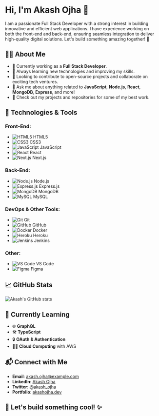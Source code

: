 # Hi, I'm Akash Ojha 👋

I am a passionate Full Stack Developer with a strong interest in building innovative and efficient web applications. I have experience working on both the front-end and back-end, ensuring seamless integration to deliver high-quality digital solutions. Let's build something amazing together! 🚀

## 👨‍💻 About Me

- 💼 Currently working as a **Full Stack Developer**.
- 🌱 Always learning new technologies and improving my skills.
- 🔭 Looking to contribute to open-source projects and collaborate on exciting tech ventures.
- 💬 Ask me about anything related to **JavaScript**, **Node.js**, **React**, **MongoDB**, **Express**, and more!
- 🌟 Check out my projects and repositories for some of my best work.

## 🚀 Technologies & Tools

### Front-End:
- ![HTML5](https://img.shields.io/badge/HTML5-%23E34F26.svg?style=flat&logo=html5&logoColor=white) HTML5
- ![CSS3](https://img.shields.io/badge/CSS3-%231572B6.svg?style=flat&logo=css3&logoColor=white) CSS3
- ![JavaScript](https://img.shields.io/badge/JavaScript-%23F7DF1E.svg?style=flat&logo=javascript&logoColor=black) JavaScript
- ![React](https://img.shields.io/badge/React-%2300D1F2.svg?style=flat&logo=react&logoColor=white) React
- ![Next.js](https://img.shields.io/badge/Next.js-%000000.svg?style=flat&logo=next.js&logoColor=white) Next.js

### Back-End:
- ![Node.js](https://img.shields.io/badge/Node.js-%23339933.svg?style=flat&logo=node.js&logoColor=white) Node.js
- ![Express.js](https://img.shields.io/badge/Express.js-%23404d59.svg?style=flat&logo=express&logoColor=white) Express.js
- ![MongoDB](https://img.shields.io/badge/MongoDB-%2347A248.svg?style=flat&logo=mongodb&logoColor=white) MongoDB
- ![MySQL](https://img.shields.io/badge/MySQL-%234479A1.svg?style=flat&logo=mysql&logoColor=white) MySQL

### DevOps & Other Tools:
- ![Git](https://img.shields.io/badge/Git-%23F05032.svg?style=flat&logo=git&logoColor=white) Git
- ![GitHub](https://img.shields.io/badge/GitHub-%23121011.svg?style=flat&logo=github&logoColor=white) GitHub
- ![Docker](https://img.shields.io/badge/Docker-%232496ED.svg?style=flat&logo=docker&logoColor=white) Docker
- ![Heroku](https://img.shields.io/badge/Heroku-%23430098.svg?style=flat&logo=heroku&logoColor=white) Heroku
- ![Jenkins](https://img.shields.io/badge/Jenkins-%23D24939.svg?style=flat&logo=jenkins&logoColor=white) Jenkins

### Other:
- ![VS Code](https://img.shields.io/badge/VS%20Code-%23007ACC.svg?style=flat&logo=visual-studio-code&logoColor=white) VS Code
- ![Figma](https://img.shields.io/badge/Figma-%23F24E1E.svg?style=flat&logo=figma&logoColor=white) Figma

## 📈 GitHub Stats

![Akash's GitHub stats](https://github-readme-stats.vercel.app/api?username=akashOjha&show_icons=true&theme=radical)

## 🌱 Currently Learning

- 🌐 **GraphQL**
- 🛠️ **TypeScript**
- 🔒 **OAuth & Authentication**
- 🧑‍💻 **Cloud Computing** with AWS

## 📬 Connect with Me

- **Email**: [akash.ojha@example.com](mailto:akash.ojha@example.com)
- **LinkedIn**: [Akash Ojha](https://www.linkedin.com/in/akashojha)
- **Twitter**: [@akash_ojha](https://twitter.com/akash_ojha)
- **Portfolio**: [akashojha.dev](https://akashojha.dev)
  
## 🚀 Let's build something cool! ✨
